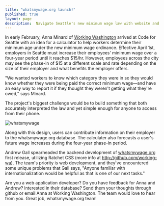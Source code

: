 ```yaml
---
title: "whatsmywage.org launch!"
published: true
layout: page
description:  Navigate Seattle's new minimum wage law with website and web app built by CfS team.
---
```

In early February, Anna Minard of [Working Washington](http://www.workingwa.org/) arrived at Code for Seattle with an idea for a calculator to help workers determine their minimum age under the new minimum wage ordinance. Effective  April 1st, employers in Seattle must increase their employees' minimum wage over a four-year period until it reaches $15/hr.
However, employees across the city may see the phase-in of $15 at a different scale and rate depending on the size of their employer and what benefits the employer offers.

"We wanted workers to know which category they were in so they would know whether they were being paid the correct minimum wage—and have an easy way to report it if they thought they weren't getting what they're owed," says Minard.

The project's biggest challenge would be to build something that both accurately interpreted the law and yet simple enough for anyone to access from their phone. 

![whatsmywage](http://i1383.photobucket.com/albums/ah286/stinaseattle/Whatsmywage_zps6rbriwae.jpg)

Along with this design, users can contribute information on their employer to the whatsmywage.org database. The calculater also forecasts a user's future wage increases during the four-year phase-in period. 

Andrew Gall spearheaded the backend development of [whatsmywage.org](http://whatsmywage.org/) first release, utilizing Ratchet CSS (more info  at http://github.com/working-wa). The team's priority is web development, and they've encountered some unique problems that Gall says, "Anyone familiar with internationalization would be helpful as that is one of our next tasks."

Are you a web application developer? Do you have feedback for Anna and Andrew? Interested in their database? Send them your thoughts through github or email Anna at Working Washington. The team would love to hear from you. Great job, whatsmywage.org team!

